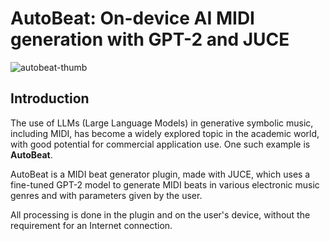 # AutoBeat: On-device AI MIDI generation with GPT-2 and JUCE
![autobeat-thumb](https://github.com/user-attachments/assets/a138eb79-4f50-43f9-bc37-a69c45f4d17e)
## Introduction
The use of LLMs (Large Language Models) in generative symbolic music, including MIDI, has become a widely explored topic in the academic world, with good potential for commercial application use. 
One such example is **AutoBeat**. 

AutoBeat is a MIDI beat generator plugin, made with JUCE, which uses a fine-tuned GPT-2 model to generate MIDI beats in various electronic music genres and with parameters given by the user. 

All processing is done in the plugin and on the user's device, without the requirement for an Internet connection.
